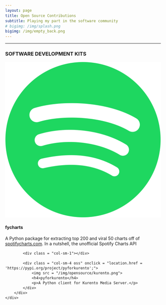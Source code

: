 ```yaml
---
layout: page
title: Open Source Contributions
subtitle: Playing my part in the software community
# bigimg: /img/splash.png
bigimg: /img/empty_back.png
---
```


<hr>
<div class = "container oss_par">
    <div>
        <h3>SOFTWARE DEVELOPMENT KITS</h3>
        <div class = "row">
            <div class = "col-sm-4 oss" onclick = "location.href = 'https://pypi.org/project/fycharts';">
                <img src = "/img/opensource/spotify.png">
                <h4>fycharts</h4>
                <p>A Python package for extracting top 200 and viral 50 charts off of <a href = "https://spotifycharts.com">spotifycharts.com</a>.
                In a nutshell, the unofficial Spotify Charts API</p>
            </div>

            <div class = "col-sm-1"></div>

            <div class = "col-sm-4 oss" onclick = "location.href = 'https://pypi.org/project/pyforkurento';">
                <img src = "/img/opensource/kurento.png">
                <h4>pyforkurento</h4>
                <p>A Python client for Kurento Media Server.</p>
            </div>
        </div>
    </div>
</div>